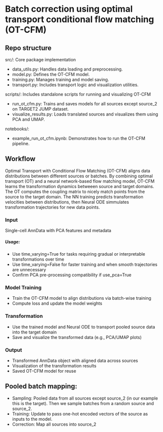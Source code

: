 # Batch correction using optimal transport conditional flow matching (OT-CFM)

## Repo structure

src/: Core package implementation
* data_utils.py: Handles data loading and preprocessing.
* model.py: Defines the OT-CFM model.
* training.py: Manages training and model saving.
* transport.py: Includes transport logic and visualization utilities.

scripts/: Includes standalone scripts for running and visualizing OT-CFM 
* run_ot_cfm.py:  Trains and saves models for all sources except source_2 on TARGET2 JUMP dataset.
* visualize_results.py: Loads translated sources and visualizes them using PCA and UMAP.

notebooks/: 
* example_run_ot_cfm.ipynb: Demonstrates how to run the OT-CFM pipeline.

## Workflow
Optimal Transport with Conditional Flow Matching (OT-CFM) aligns data distributions between different sources or batches. By combining optimal transport (OT) and a neural network-based flow matching model, OT-CFM learns the transformation dynamics betweeen source and target domains. The OT computes the coupling matrix to nicely match points from the source to the target domain. The NN training predicts transformation velocities between distributions, then Neural ODE simmulates transformation trajectories for new data points.

### Input
Single-cell AnnData with PCA features and metadata

##### Usage: 
* Use time_varying=True for tasks requiring gradual or interpretable transformations over time
* Use time_varying=False for faster training and when smooth trajectories are unnecessary
* Confirm PCA pre-processing compatibility if use_pca=True

### Model Training
* Train the OT-CFM model to align distributions via batch-wise training
* Compute loss and update the model weights

### Transformation
* Use the trained model and Neural ODE to transport pooled source data into the target domain
* Save and visualize the transformed data (e.g., PCA/UMAP plots)

### Output
* Transformed AnnData object with aligned data across sources
* Visualization of the transformation results
* Saved OT-CFM model for reuse

## Pooled batch mapping:
* Sampling: Pooled data from all sources except source_2 (in our example this is the target). Then we sample batches from a random source and source_2.
* Training: Update to pass one-hot encoded vectors of the source as inputs to the model.
* Correction: Map all sources into source_2
